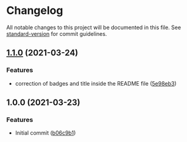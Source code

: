 # Changelog

All notable changes to this project will be documented in this file. See [standard-version](https://github.com/conventional-changelog/standard-version) for commit guidelines.

## [1.1.0](https://github.com/danielcerongrajales/Date_pickers/compare/v1.0.0...v1.1.0) (2021-03-24)


### Features

* correction of badges and title inside the  README file ([5e98eb3](https://github.com/danielcerongrajales/Date_pickers/commit/5e98eb32cbe3af5bc98d2d8723a412ff0aea8121))

## 1.0.0 (2021-03-23)


### Features

* Initial commit ([b06c9b1](https://github.com/danielcerongrajales/Date_pickers/commit/b06c9b13281b19687015fcb0d97e36ea2ff6620f))
